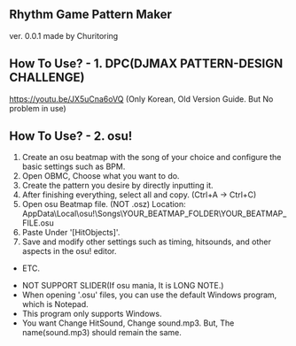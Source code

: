 ## Rhythm Game Pattern Maker
ver. 0.0.1
made by Churitoring


## How To Use? - 1. DPC(DJMAX PATTERN-DESIGN CHALLENGE)
https://youtu.be/JX5uCna6oVQ
(Only Korean, Old Version Guide. But No problem in use)


## How To Use? - 2. osu!
1. Create an osu beatmap with the song of your choice and configure the basic settings such as BPM.
2. Open OBMC, Choose what you want to do.
3. Create the pattern you desire by directly inputting it.
4. After finishing everything, select all and copy. (Ctrl+A → Ctrl+C)
5. Open osu Beatmap file. (NOT .osz)
    Location:
    AppData\Local\osu!\Songs\YOUR_BEATMAP_FOLDER\YOUR_BEATMAP_FILE.osu
6. Paste Under '[HitObjects]'.
7. Save and modify other settings such as timing, hitsounds, and other aspects in the osu! editor.

* ETC.
- NOT SUPPORT SLIDER(If osu mania, It is LONG NOTE.)
- When opening '.osu' files, you can use the default Windows program, which is Notepad.
- This program only supports Windows.
- You want Change HitSound, Change sound.mp3. But, The name(sound.mp3) should remain the same.
